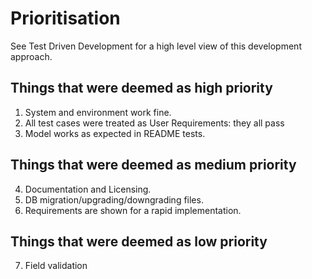 # Prioritisation
See Test Driven Development for a high level view of this development approach.

## Things that were deemed as high priority
1. System and environment work fine.
2. All test cases were treated as User Requirements: they all pass
3. Model works as expected in README tests.

## Things that were deemed as medium priority
4. Documentation and Licensing.
5. DB migration/upgrading/downgrading files.
6. Requirements are shown for a rapid implementation.

## Things that were deemed as low priority
7. Field validation
